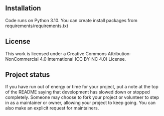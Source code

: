 ## Installation
Code runs on Python 3.10. You can create install packages from requirements/requirements.txt

## License
This work is licensed under a Creative Commons Attribution-NonCommercial 4.0 International (CC BY-NC 4.0) License.

## Project status
If you have run out of energy or time for your project, put a note at the top of the README saying that development has slowed down or stopped completely. Someone may choose to fork your project or volunteer to step in as a maintainer or owner, allowing your project to keep going. You can also make an explicit request for maintainers.


